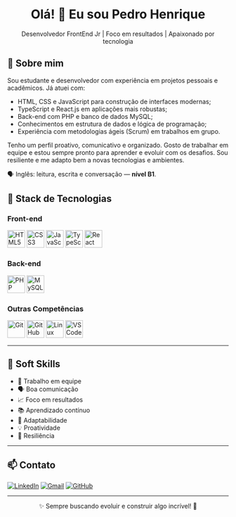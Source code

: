 <h1 align="center">Olá! 👋 Eu sou Pedro Henrique</h1>

<p align="center">Desenvolvedor FrontEnd Jr | Foco em resultados | Apaixonado por tecnologia</p>


## 🧠 Sobre mim

Sou estudante e desenvolvedor com experiência em projetos pessoais e acadêmicos. Já atuei com:

- HTML, CSS e JavaScript para construção de interfaces modernas;
- TypeScript e React.js em aplicações mais robustas;
- Back-end com PHP e banco de dados MySQL;
- Conhecimentos em estrutura de dados e lógica de programação;
- Experiência com metodologias ágeis (Scrum) em trabalhos em grupo.

Tenho um perfil proativo, comunicativo e organizado. Gosto de trabalhar em equipe e estou sempre pronto para aprender e evoluir com os desafios. Sou resiliente e me adapto bem a novas tecnologias e ambientes.

🗣 Inglês: leitura, escrita e conversação — **nível B1**.


## 💼 Stack de Tecnologias

### Front-end
<p>
  <img src="https://cdn.jsdelivr.net/gh/devicons/devicon/icons/html5/html5-original.svg" alt="HTML5" width="40"/>
  <img src="https://cdn.jsdelivr.net/gh/devicons/devicon/icons/css3/css3-original.svg" alt="CSS3" width="40"/>
  <img src="https://cdn.jsdelivr.net/gh/devicons/devicon/icons/javascript/javascript-original.svg" alt="JavaScript" width="40"/>
  <img src="https://cdn.jsdelivr.net/gh/devicons/devicon/icons/typescript/typescript-original.svg" alt="TypeScript" width="40"/>
  <img src="https://cdn.jsdelivr.net/gh/devicons/devicon/icons/react/react-original.svg" alt="React" width="40"/>
</p>

### Back-end
<p>
  <img src="https://cdn.jsdelivr.net/gh/devicons/devicon/icons/php/php-original.svg" alt="PHP" width="40"/>
  <img src="https://cdn.jsdelivr.net/gh/devicons/devicon/icons/mysql/mysql-original.svg" alt="MySQL" width="40"/>
</p>

### Outras Competências
<p>
  <img src="https://cdn.jsdelivr.net/gh/devicons/devicon/icons/git/git-original.svg" alt="Git" width="40"/>
  <img src="https://cdn.jsdelivr.net/gh/devicons/devicon/icons/github/github-original.svg" alt="GitHub" width="40"/>
  <img src="https://cdn.jsdelivr.net/gh/devicons/devicon/icons/linux/linux-original.svg" alt="Linux" width="40"/>
  <img src="https://cdn.jsdelivr.net/gh/devicons/devicon/icons/vscode/vscode-original.svg" alt="VS Code" width="40"/>
</p>

---

## 🚀 Soft Skills

- 🤝 Trabalho em equipe
- 🗣 Boa comunicação
- 📈 Foco em resultados
- 📚 Aprendizado contínuo
- 🔄 Adaptabilidade
- 💡 Proatividade
- 🧘 Resiliência

---

## 📫 Contato

[![LinkedIn](https://img.shields.io/badge/-LinkedIn-0A66C2?style=flat&logo=linkedin&logoColor=white)](https://www.linkedin.com/in/pedro-faria-419456211/)
[![Gmail](https://img.shields.io/badge/-Gmail-D14836?style=flat&logo=gmail&logoColor=white)](mailto:fariasilvapedrohenrique@gmail.com)
[![GitHub](https://img.shields.io/badge/-GitHub-181717?style=flat&logo=github&logoColor=white)](https://github.com/FariaP)

---

<p align="center">✨ Sempre buscando evoluir e construir algo incrível! 🚀</p>
